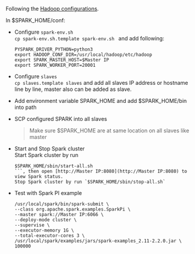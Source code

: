 Following the [Hadoop configurations](https://zhaojunlucky.github.io/2017/08/04/Hadoop-Cluster-Configuration.html).
 
In $SPARK_HOME/conf:

* Configure `spark-env.sh`  
  ```cp spark-env.sh.template spark-env.sh ``` and add following:  
  ```
  PYSPARK_DRIVER_PYTHON=python3
  export HADOOP_CONF_DIR=/usr/local/hadoop/etc/hadoop
  export SPARK_MASTER_HOST=$Master IP
  export SPARK_WORKER_PORT=20001
  ```
* Configure `slaves`   
  `cp slaves.template slaves` and add all slaves IP address or hostname line by line, master also can be added as slave.
* Add environment variable SPARK_HOME and add $SPARK_HOME/bin into path
* SCP configured SPARK into all slaves
  > Make sure $SPARK_HOME are at same location on all slaves like master

* Start and Stop Spark cluster  
  Start Spark cluster by run
  ```
  $SPARK_HOME/sbin/start-all.sh
  ```, then open [http://Master IP:8080](http://Master IP:8080) to view Spark status.  
  Stop Spark cluster by run `$SPARK_HOME/sbin/stop-all.sh`

* Test with Spark PI example  
  ```
  /usr/local/spark/bin/spark-submit \
  --class org.apache.spark.examples.SparkPi \
  --master spark://Master IP:6066 \
  --deploy-mode cluster \
  --supervise \
  --executor-memory 1G \
  --total-executor-cores 3 \
  /usr/local/spark/examples/jars/spark-examples_2.11-2.2.0.jar \
  100000
  ```

